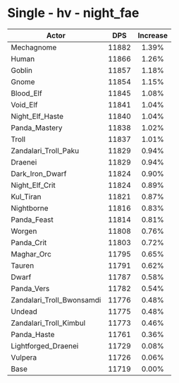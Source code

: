 # Single - hv - night_fae
| Actor | DPS | Increase |
|---|:---:|:---:|
|Mechagnome|11882|1.39%|
|Human|11866|1.26%|
|Goblin|11857|1.18%|
|Gnome|11854|1.15%|
|Blood_Elf|11845|1.08%|
|Void_Elf|11841|1.04%|
|Night_Elf_Haste|11840|1.04%|
|Panda_Mastery|11838|1.02%|
|Troll|11837|1.01%|
|Zandalari_Troll_Paku|11829|0.94%|
|Draenei|11829|0.94%|
|Dark_Iron_Dwarf|11824|0.90%|
|Night_Elf_Crit|11824|0.89%|
|Kul_Tiran|11821|0.87%|
|Nightborne|11816|0.83%|
|Panda_Feast|11814|0.81%|
|Worgen|11808|0.76%|
|Panda_Crit|11803|0.72%|
|Maghar_Orc|11795|0.65%|
|Tauren|11791|0.62%|
|Dwarf|11787|0.58%|
|Panda_Vers|11782|0.54%|
|Zandalari_Troll_Bwonsamdi|11776|0.48%|
|Undead|11775|0.48%|
|Zandalari_Troll_Kimbul|11773|0.46%|
|Panda_Haste|11761|0.36%|
|Lightforged_Draenei|11729|0.08%|
|Vulpera|11726|0.06%|
|Base|11719|0.00%|
